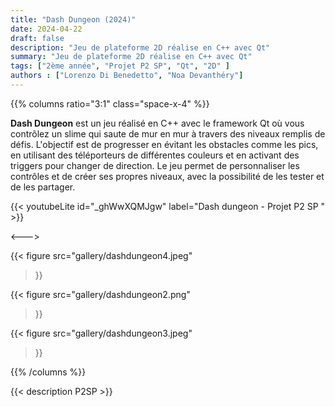 ```yaml
---
title: "Dash Dungeon (2024)"
date: 2024-04-22
draft: false
description: "Jeu de plateforme 2D réalise en C++ avec Qt"
summary: "Jeu de plateforme 2D réalise en C++ avec Qt"
tags: ["2ème année", "Projet P2 SP", "Qt", "2D" ]
authors : ["Lorenzo Di Benedetto", "Noa Devanthéry"]
---
```


{{% columns ratio="3:1" class="space-x-4" %}} <!-- begin columns block -->

**Dash Dungeon** est un jeu réalisé en C++ avec le framework Qt où vous contrôlez un slime qui saute de mur en mur à travers des niveaux remplis de défis. 
L'objectif est de progresser en évitant les obstacles comme les pics, en utilisant des téléporteurs de différentes couleurs et en activant des triggers pour changer de direction.
Le jeu permet de personnaliser les contrôles et de créer ses propres niveaux, avec la possibilité de les tester et de les partager.

{{< youtubeLite id="_ghWwXQMJgw" label="Dash dungeon - Projet P2 SP " >}}

<---> <!-- magic separator, between columns -->

<div class="[&>figure]:my-4">

{{< figure
src="gallery/dashdungeon4.jpeg"
>}}

{{< figure
src="gallery/dashdungeon2.png"
>}}

{{< figure
src="gallery/dashdungeon3.jpeg"
>}}



</div>


{{% /columns %}}

{{< description P2SP >}}

